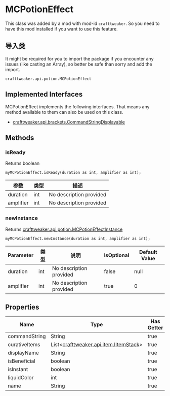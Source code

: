 # MCPotionEffect

This class was added by a mod with mod-id `crafttweaker`. So you need to have this mod installed if you want to use this feature.

## 导入类
It might be required for you to import the package if you encounter any issues (like casting an Array), so better be safe than sorry and add the import.
```zenscript
crafttweaker.api.potion.MCPotionEffect
```

## Implemented Interfaces
MCPotionEffect implements the following interfaces. That means any method available to them can also be used on this class.
- [crafttweaker.api.brackets.CommandStringDisplayable](/vanilla/api/brackets/CommandStringDisplayable)

## Methods
### isReady

Returns boolean

```zenscript
myMCPotionEffect.isReady(duration as int, amplifier as int);
```

| 参数        | 类型  | 描述                      |
| --------- | --- | ----------------------- |
| duration  | int | No description provided |
| amplifier | int | No description provided |


### newInstance

Returns [crafttweaker.api.potion.MCPotionEffectInstance](/vanilla/api/potions/MCPotionEffectInstance)

```zenscript
myMCPotionEffect.newInstance(duration as int, amplifier as int);
```

| Parameter | 类型  | 说明                      | IsOptional | Default Value |
| --------- | --- | ----------------------- | ---------- | ------------- |
| duration  | int | No description provided | false      | null          |
| amplifier | int | No description provided | true       | 0             |



## Properties

| Name          | Type                                                                    | Has Getter | Has Setter |
| ------------- | ----------------------------------------------------------------------- | ---------- | ---------- |
| commandString | String                                                                  | true       | false      |
| curativeItems | List<[crafttweaker.api.item.IItemStack](/vanilla/api/items/IItemStack)> | true       | false      |
| displayName   | String                                                                  | true       | false      |
| isBeneficial  | boolean                                                                 | true       | false      |
| isInstant     | boolean                                                                 | true       | false      |
| liquidColor   | int                                                                     | true       | false      |
| name          | String                                                                  | true       | false      |

